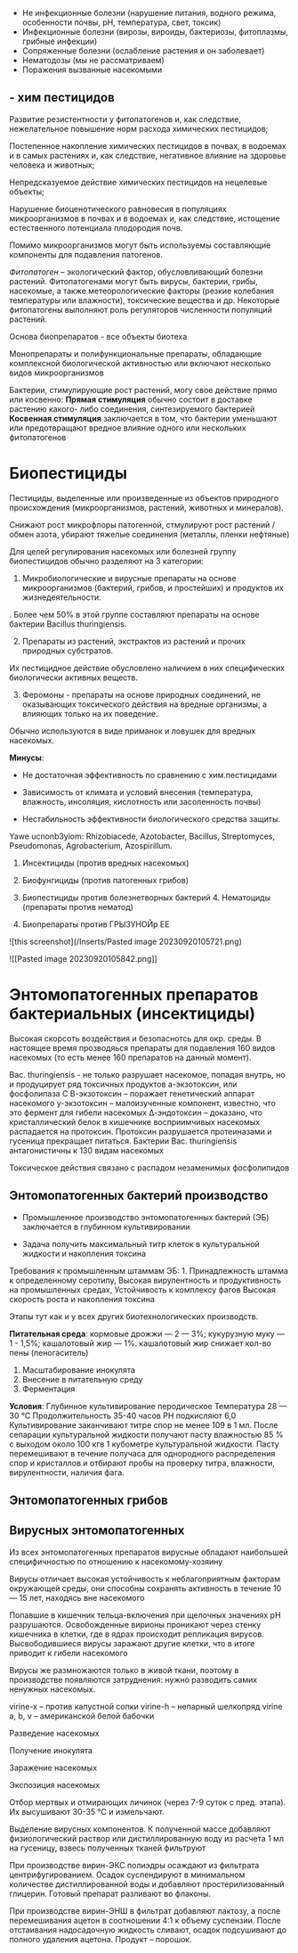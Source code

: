 - Не инфекционные болезни (нарушение питания, водного режима, особенности почвы, рН, температура, свет, токсик)
- Инфекционные болезни (вирозы, вироиды, бактериозы, фитоплазмы, грибные инфекции)
- Сопряженные болезни (ослабление растения и он заболевает)
- Нематодозы (мы не рассматриваем)
- Поражения вызванные насекомыми

## - хим пестицидов

Развитие резистентности у фитопатогенов и, как следствие, нежелательное повышение норм расхода химических пестицидов;

Постепенное накопление химических пестицидов в почвах, в водоемах и в самых растениях и, как следствие, негативное влияние на здоровье человека и животных;

Непредсказуемое действие химических пестицидов на нецелевые объекты;

Нарушение биоценотического равновесия в популяциях микроорганизмов в почвах и в водоемах и, как следствие, истощение естественного потенциала плодородия почв. 

Помимо микроорганизмов могут быть используемы составляющие компоненты для подавления патогенов.

*Фитопатоген* – экологический фактор, обусловливающий болезни растений. Фитопатогенами могут быть вирусы, бактерии, грибы, насекомые, а также метеорологические факторы (резкие колебания температуры или влажности), токсические вещества и др. Некоторые фитопатогены выполняют роль регуляторов численности популяций растений.

Основа биопрепаратов - все объекты биотеха

Монопрепараты и полифункциональные препараты, обладающие комплексной биологической активностью или включают несколько видов микроорганизмов

Бактерии, стимулирующие рост растений, могу свое действие прямо или косвенно:
**Прямая стимуляция** обычно состоит в доставке растению какого- либо соединения, синтезируемого бактерией
**Косвенная стимуляция** заключается в том, что бактерии уменьшают или предотвращают вредное влияние одного или нескольких фитопатогенов 

# Биопестициды

Пестициды, выделенные или произведенные из объектов природного происхождения (микроорганизмов, растений, животных и минералов).

Снижают рост микрофлоры патогенной, стмулируют рост растений / обмен азота, убирают тяжелые соединения (металлы, пленки нефтяные)

Для целей регулирования насекомых или болезней группу биопестицидов обычно разделяют на 3 категории:

1. Микробиологические и вирусные препараты на основе микроорганизмов (бактерий, грибов, и простейших) и продуктов их жизнедеятельности.

. Более чем 50% в этой группе составляют препараты на основе бактерии Bacillus thuringiensis.

2. Препараты из растений, экстрактов из растений и прочих природных субстратов.

Их пестицидное действие обусловлено наличием в них специфических биологически активных веществ.

3. Феромоны - препараты на основе природных соединений, не оказывающих токсического действия на вредные организмы, а влияющих только на их поведение.

Обычно используются в виде приманок и ловушек для вредных насекомых. 

**Минусы**:
- Не достаточная эффективность по сравнению с хим.пестицидами

- Зависимость от климата и условий внесения (температура, влажность, инсоляция, кислотность или засоленность почвы)

- Нестабильность эффективности биологического средства защиты. 

Yawe ucnonb3yiom: Rhizobiacede, Azotobacter, Bacillus, Streptomyces, Pseudomonas, Agrobacterium, Azospirillum.
1. Инсектициды (против вредных насекомых)

2. Биофунгициды (против патогенных грибов)

3. Биопестициды против болезнетворных бактерий 4. Нематоциды (препараты против нематод)

5. Биопрепараты против ГРЫЗУНОЙр ЕЕ

![this screenshot](/Inserts/Pasted image 20230920105721.png)

![[Pasted image 20230920105842.png]]

# Энтомопатогенных препаратов бактериальных (инсектициды)

Высокая скорсоть воздействия и безопаснотсь для окр. среды. В настоящее время прозводяься препараты для подавления 160 видов насекомых (то есть менее 160 препаратов на данный момент).

Bac. thuringiensis - не только разрушает насекомое, попадая внутрь, но и продуцирует ряд токсичных продуктов
а-экзотоксин, или фосфолипаза С
В-экзотоксин – поражает генетический аппарат насекомого
у-экзотоксин – малоизученные компонент, известно, что это фермент для гибели насекомых
∆-эндотоксин – доказано, что кристаллический белок в кишечнике восприимчивых насекомых распадается на протоксин. Протоксин разрушается протеиназами и гусеница прекращает питаться.
Бактерии Bac. thuringiensis антагонистичны к 130 видам насекомых 

Токсическое действия связано с распадом незаменимых фосфолипидов 

## Энтомопатогенных бактерий производство

* Промышленное производство энтомопатогенных бактерий (ЭБ) заключается в глубинном культивировании

* Задача получить максимальный титр клеток в культуральной жидкости и накопления токсина

Требования к промышленным штаммам ЭБ: 1. Принадлежность штамма к определенному серотипу, Высокая вирулентность и продуктивность на промышленных средах,
Устойчивость к комплексу фагов
Высокая скорость роста и накопления токсина 

Этапы тут как и у всех других биотехнологических производств.

**Питательная среда**:
кормовые дрожжи — 2 — 3%;
кукурузную муку — 1 - 1,5%;
кашалотовый жир — 1%. кашалотовый жир снижает кол-во пены (пеногаситель)

1. Масштабирование инокулята
2. Внесение в питательную среду
3. Ферментация

**Условия**:
Глубинное культивирование перодическое
Температура 28 — 30 °С
Продолжительность 35-40 часов
РН подкисляют 6,0
Культивирование заканчивают титре спор не менее 109 в 1 мл.
После сепарации культуральной жидкости получают пасту влажностью 85 % с выходом около 100 кгв 1 кубометре культуральной жидкости. Пасту перемешивают в течение получаса для однородного распределения спор и кристаллов и отбирают пробы на проверку титра, влажности, вирулентности, наличия фага. 

## Энтомопатогенных грибов



## Вирусных энтомопатогенных

Из всех энтомопатогенных препаратов вирусные обладают наибольшей специфичностью по отношению к насекомому-хозяину

Вирусы отличает высокая устойчивость к неблагоприятным факторам окружающей среды, они способны сохранять активность в течение 10 — 15 лет, находясь вне насекомого

Попавшие в кишечник тельца-включения при щелочных значениях рН разрушаются. Освобожденные вирионы проникают через стенку кишечника в клетки, где в ядрах происходит репликация вирусов. Высвободившиеся вирусы заражают другие клетки, что в итоге приводит к гибели насекомого 

Вирусы же размножаются только в живой ткани, поэтому в производстве появляются затруднения: нужно разводить самих ненужных насекомых.

virine-x – против капустной сопки
virine-h – непарный шелкопряд
virine a, b, v – американской белой бабочки

Разведение насекомых

Получение инокулята

Заражение насекомых

Экспозиция насекомых

Отбор мертвых и отмирающих личинок (через 7-9 суток с пред. этапа). Их высушивают 30-35 °C и измельчают.

Выделение вирусных компонентов. К полученной массе добавляют физиологический раствор или дистиллированную воду из расчета 1 мл на гусеницу, взвесь полученных тканей фильтруют 

При производстве вирин-ЭКС полиэдры осаждают из фильтрата центрифугированием. Осадок суспендируют в минимальном количестве дистиллированной воды и добавляют простерилизованный глицерин. Готовый препарат разливают во флаконы.

При производстве вирин-ЭНШ в фильтрат добавляют лактозу, а после перемешивания ацетон в соотношении 4:1 к объему суспензии. После отстаивания надосадочную жидкость сливают, осадок подсушивают до полного удаления ацетона. Продукт – порошок.

